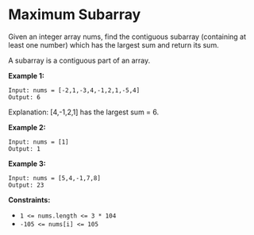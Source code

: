 # Maximum Subarray

Given an integer array nums, find the contiguous subarray (containing at least one number) which has the largest sum and return its sum.

A subarray is a contiguous part of an array.

**Example 1:**

```
Input: nums = [-2,1,-3,4,-1,2,1,-5,4]
Output: 6
```

Explanation: [4,-1,2,1] has the largest sum = 6.

**Example 2:**

```
Input: nums = [1]
Output: 1
```

**Example 3:**

```
Input: nums = [5,4,-1,7,8]
Output: 23
```

**Constraints:**

- `1 <= nums.length <= 3 * 104`
- `-105 <= nums[i] <= 105`